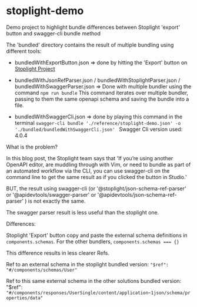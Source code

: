 # stoplight-demo
Demo project to highlight bundle differences between Stoplight 'export' button and swagger-cli bundle method 


The 'bundled' directory contains the result of multiple bundling using different tools:

- bundledWithExportButton.json => done by hitting the 'Export' button on [Stoplight Project](https://jules-prevost.stoplight.io/docs/stoplight-demo/5idsiq5fewftd-stoplight-demo)

- bundledWithJsonRefParser.json / bundledWithStoplightParser.json / bundledWithSwaggerParser.json => Done with multiple bundler using the command `npm run bundle` This command iterates over multiple bundler, passing to them the same openapi schema and saving the bundle into a file.

- bundledWithSwaggerCli.json => done by playing this command in the terminal `swagger-cli bundle './reference/stoplight-demo.json' -o './bundled/bundledWithSwaggerCli.json'
  ` 
Swagger Cli version used: 4.0.4

What is the problem? 

In this blog post, the Stoplight team says that 'If you’re using another OpenAPI editor, are muddling through with Vim, or need to bundle as part of an automated workflow via the CLI, you can use swagger-cli on the command line to get the same result as if you clicked the button in Studio.'

BUT, the result using swagger-cli (or '@stoplight/json-schema-ref-parser' or '@apidevtools/swagger-parser' or '@apidevtools/json-schema-ref-parser' ) is not exactly the same. 

The swagger parser result is less useful than the stoplight one. 

Differences: 

Stoplight 'Export' button copy and paste the external schema definitions in `components.schemas`. For the other bundlers, `components.schemas === {}`

This difference results in less clearer Refs. 

Ref to an external schema in the stoplight bundled version:
`"$ref": "#/components/schemas/User"`

Ref to this same external schema in the other solutions bundled version: "$ref": `"#/components/responses/UserSingle/content/application~1json/schema/properties/data"`
